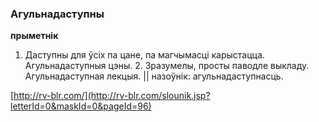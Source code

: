 ### Агульнадаступны
**прыметнік**

1. Даступны для ўсіх па цане, па магчымасці карыстацца. Агульнадаступныя цэны. 2. Зразумелы, просты паводле выкладу. Агульнадаступная лекцыя. || назоўнік: агульнадаступнасць.

<a rel="author">[http://rv-blr.com/](http://rv-blr.com/slounik.jsp?letterId=0&maskId=0&pageId=96)</a>
